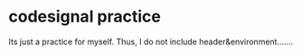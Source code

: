 # codesignal practice
Its just a practice for myself.
Thus, I do not include header&environment.......
